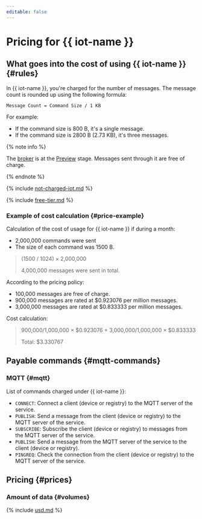 ```yaml
---
editable: false
---
```


# Pricing for {{ iot-name }}

## What goes into the cost of using {{ iot-name }} {#rules}

In {{ iot-name }}, you're charged for the number of messages. The message count is rounded up using the following formula:

```
Message Count = Command Size / 1 KB
```

For example:
* If the command size is 800 B, it's a single message.
* If the command size is 2800 B (2.73 KB), it's three messages.

{% note info %}

The [broker](concepts/index.md#broker) is at the [Preview](../overview/concepts/launch-stages.md) stage. Messages sent through it are free of charge.

{% endnote %}

{% include [not-charged-iot.md](../_includes/pricing/price-formula/not-charged-iot.md) %}

{% include [free-tier.md](../_includes/pricing/price-formula/free-tier.md) %}

### Example of cost calculation {#price-example}

Calculation of the cost of usage for {{ iot-name }} if during a month:
* 2,000,000 commands were sent
* The size of each command was 1500 B.

> (1500 / 1024) × 2,000,000
>
> 4,000,000 messages were sent in total.




According to the pricing policy:
* 100,000 messages are free of charge.
* 900,000 messages are rated at $0.923076 per million messages.
* 3,000,000 messages are rated at $0.833333 per million messages.

Cost calculation:
> 900,000/1,000,000 × $0.923076 + 3,000,000/1,000,000 × $0.833333
>
> Total: $3.330767


## Payable commands {#mqtt-commands}

### MQTT {#mqtt}

List of commands charged under {{ iot-name }}:
* `CONNECT`: Connect a client (device or registry) to the MQTT server of the service.
* `PUBLISH`: Send a message from the client (device or registry) to the MQTT server of the service.
* `SUBSCRIBE`: Subscribe the client (device or registry) to messages from the MQTT server of the service.
* `PUBLISH`: Send a message from the MQTT server of the service to the client (device or registry).
* `PINGREQ`: Check the connection from the client (device or registry) to the MQTT server of the service.

## Pricing {#prices}

### Amount of data {#volumes}




{% include [usd.md](../_pricing/iot-core/usd.md) %}
